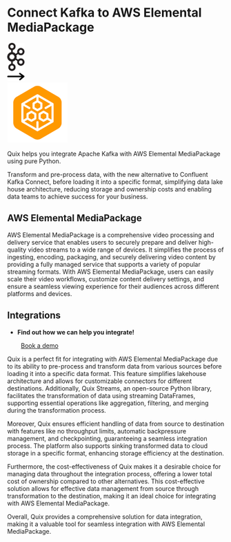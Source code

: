 # Connect Kafka to AWS Elemental MediaPackage

<div class="connect-images cards blog-grid-card" markdown>
<div>
<img src="../images/kafka_logo.png" width="40px" />
</div>
<div>
<img src="../images/arrow.svg" width="40px" />
</div>
<div>
<img src="./images/aws-elemental-mediapackage_1.jpg" />
</div>
</div>

Quix helps you integrate Apache Kafka with AWS Elemental MediaPackage using pure Python.

Transform and pre-process data, with the new alternative to Confluent Kafka Connect, before loading it into a specific format, simplifying data lake house architecture, reducing storage and ownership costs and enabling data teams to achieve success for your business.

## AWS Elemental MediaPackage

AWS Elemental MediaPackage is a comprehensive video processing and delivery service that enables users to securely prepare and deliver high-quality video streams to a wide range of devices. It simplifies the process of ingesting, encoding, packaging, and securely delivering video content by providing a fully managed service that supports a variety of popular streaming formats. With AWS Elemental MediaPackage, users can easily scale their video workflows, customize content delivery settings, and ensure a seamless viewing experience for their audiences across different platforms and devices.

## Integrations

<div class="grid cards" markdown>

- __Find out how we can help you integrate!__

    <a class="md-button md-button--primary" href="https://share.hsforms.com/1iW0TmZzKQMChk0lxd_tGiw4yjw2?__hstc=175542013.2303933fbd746c0ac86d9ccbe9bc9100.1728383268831.1729603416735.1729620918855.31&__hssc=175542013.1.1729620918855&__hsfp=2132701734" target="_blank" style="margin:.5rem;">Book a demo</a>

</div>


Quix is a perfect fit for integrating with AWS Elemental MediaPackage due to its ability to pre-process and transform data from various sources before loading it into a specific data format. This feature simplifies lakehouse architecture and allows for customizable connectors for different destinations. Additionally, Quix Streams, an open-source Python library, facilitates the transformation of data using streaming DataFrames, supporting essential operations like aggregation, filtering, and merging during the transformation process.

Moreover, Quix ensures efficient handling of data from source to destination with features like no throughput limits, automatic backpressure management, and checkpointing, guaranteeing a seamless integration process. The platform also supports sinking transformed data to cloud storage in a specific format, enhancing storage efficiency at the destination.

Furthermore, the cost-effectiveness of Quix makes it a desirable choice for managing data throughout the integration process, offering a lower total cost of ownership compared to other alternatives. This cost-effective solution allows for effective data management from source through transformation to the destination, making it an ideal choice for integrating with AWS Elemental MediaPackage.

Overall, Quix provides a comprehensive solution for data integration, making it a valuable tool for seamless integration with AWS Elemental MediaPackage.

